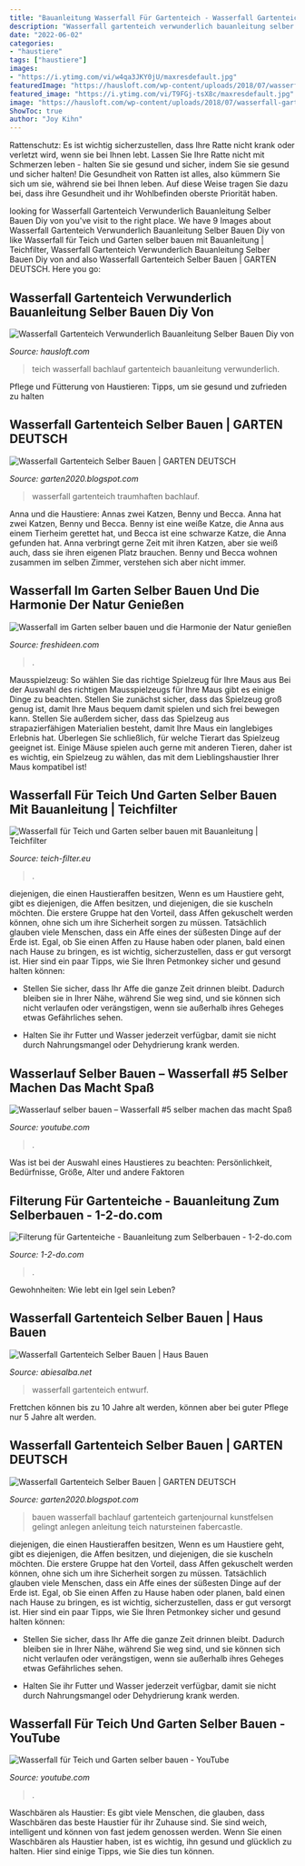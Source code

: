 ```yaml
---
title: "Bauanleitung Wasserfall Für Gartenteich - Wasserfall Gartenteich Selber Bauen"
description: "Wasserfall gartenteich verwunderlich bauanleitung selber bauen diy von"
date: "2022-06-02"
categories:
- "haustiere"
tags: ["haustiere"]
images:
- "https://i.ytimg.com/vi/w4qa3JKY0jU/maxresdefault.jpg"
featuredImage: "https://hausloft.com/wp-content/uploads/2018/07/wasserfall-gartenteich-verwunderlich-bauanleitung-selber-bauen-diy-von-wasserfall-garten-bauen-anleitung-photo.jpg"
featured_image: "https://i.ytimg.com/vi/T9FGj-tsX8c/maxresdefault.jpg"
image: "https://hausloft.com/wp-content/uploads/2018/07/wasserfall-gartenteich-verwunderlich-bauanleitung-selber-bauen-diy-von-wasserfall-garten-bauen-anleitung-photo.jpg"
ShowToc: true
author: "Joy Kihn"
---
```



Rattenschutz: Es ist wichtig sicherzustellen, dass Ihre Ratte nicht krank oder verletzt wird, wenn sie bei Ihnen lebt.
Lassen Sie Ihre Ratte nicht mit Schmerzen leben - halten Sie sie gesund und sicher, indem Sie sie gesund und sicher halten! Die Gesundheit von Ratten ist alles, also kümmern Sie sich um sie, während sie bei Ihnen leben. Auf diese Weise tragen Sie dazu bei, dass ihre Gesundheit und ihr Wohlbefinden oberste Priorität haben.

	

		
looking for Wasserfall Gartenteich Verwunderlich Bauanleitung Selber Bauen Diy von you've visit to the right place. We have 9 Images about Wasserfall Gartenteich Verwunderlich Bauanleitung Selber Bauen Diy von like Wasserfall für Teich und Garten selber bauen mit Bauanleitung | Teichfilter, Wasserfall Gartenteich Verwunderlich Bauanleitung Selber Bauen Diy von and also Wasserfall Gartenteich Selber Bauen | GARTEN DEUTSCH. Here you go:
		
    
## Wasserfall Gartenteich Verwunderlich Bauanleitung Selber Bauen Diy Von

<img loading=lazy src="https://hausloft.com/wp-content/uploads/2018/07/wasserfall-gartenteich-verwunderlich-bauanleitung-selber-bauen-diy-von-wasserfall-garten-bauen-anleitung-photo.jpg" onerror="this.onerror=null;this.src='https://tse3.mm.bing.net/th?id=OIP.YM-Cc8XXoosgC5pdroSYzwHaIl&amp;pid=15.1';" alt="Wasserfall Gartenteich Verwunderlich Bauanleitung Selber Bauen Diy von">

_Source: hausloft.com_

>teich wasserfall bachlauf gartenteich bauanleitung verwunderlich. 

	

Pflege und Fütterung von Haustieren: Tipps, um sie gesund und zufrieden zu halten

    
## Wasserfall Gartenteich Selber Bauen | GARTEN DEUTSCH

<img loading=lazy src="https://deavita.com/wp-content/uploads/2014/03/Wasserfall-Bachlauf-Gartenhaus-Flusssteine-Naturlook-selber-bauen.jpg" onerror="this.onerror=null;this.src='https://tse4.mm.bing.net/th?id=OIP.xlfzbA5N5bs-BO4YpWGjBwHaE7&amp;pid=15.1';" alt="Wasserfall Gartenteich Selber Bauen | GARTEN DEUTSCH">

_Source: garten2020.blogspot.com_

>wasserfall gartenteich traumhaften bachlauf. 

	

Anna und die Haustiere: Annas zwei Katzen, Benny und Becca.
Anna hat zwei Katzen, Benny und Becca. Benny ist eine weiße Katze, die Anna aus einem Tierheim gerettet hat, und Becca ist eine schwarze Katze, die Anna gefunden hat. Anna verbringt gerne Zeit mit ihren Katzen, aber sie weiß auch, dass sie ihren eigenen Platz brauchen. Benny und Becca wohnen zusammen im selben Zimmer, verstehen sich aber nicht immer.

    
## Wasserfall Im Garten Selber Bauen Und Die Harmonie Der Natur Genießen

<img loading=lazy src="http://freshideen.com/wp-content/uploads/2016/03/wasserfall-garten-gartenideen-steine-grün-exterieur.jpg" onerror="this.onerror=null;this.src='https://tse2.mm.bing.net/th?id=OIP.QLC4U2cEUb6wJsL-mk2q_QHaLG&amp;pid=15.1';" alt="Wasserfall im Garten selber bauen und die Harmonie der Natur genießen">

_Source: freshideen.com_

>. 

	

Mausspielzeug: So wählen Sie das richtige Spielzeug für Ihre Maus aus
Bei der Auswahl des richtigen Mausspielzeugs für Ihre Maus gibt es einige Dinge zu beachten. Stellen Sie zunächst sicher, dass das Spielzeug groß genug ist, damit Ihre Maus bequem damit spielen und sich frei bewegen kann. Stellen Sie außerdem sicher, dass das Spielzeug aus strapazierfähigen Materialien besteht, damit Ihre Maus ein langlebiges Erlebnis hat. Überlegen Sie schließlich, für welche Tierart das Spielzeug geeignet ist. Einige Mäuse spielen auch gerne mit anderen Tieren, daher ist es wichtig, ein Spielzeug zu wählen, das mit dem Lieblingshaustier Ihrer Maus kompatibel ist!

    
## Wasserfall Für Teich Und Garten Selber Bauen Mit Bauanleitung | Teichfilter

<img loading=lazy src="https://www.teich-filter.eu/media/image/80/07/bb/wasserfall-fuer-teich-anlegen-und-bauen.jpg" onerror="this.onerror=null;this.src='https://tse2.mm.bing.net/th?id=OIP.qhcXVGcOoTn2w-nOdId-0AHaFj&amp;pid=15.1';" alt="Wasserfall für Teich und Garten selber bauen mit Bauanleitung | Teichfilter">

_Source: teich-filter.eu_

>. 

	

diejenigen, die einen Haustieraffen besitzen,
Wenn es um Haustiere geht, gibt es diejenigen, die Affen besitzen, und diejenigen, die sie kuscheln möchten. Die erstere Gruppe hat den Vorteil, dass Affen gekuschelt werden können, ohne sich um ihre Sicherheit sorgen zu müssen. Tatsächlich glauben viele Menschen, dass ein Affe eines der süßesten Dinge auf der Erde ist. Egal, ob Sie einen Affen zu Hause haben oder planen, bald einen nach Hause zu bringen, es ist wichtig, sicherzustellen, dass er gut versorgt ist. Hier sind ein paar Tipps, wie Sie Ihren Petmonkey sicher und gesund halten können:
- Stellen Sie sicher, dass Ihr Affe die ganze Zeit drinnen bleibt. Dadurch bleiben sie in Ihrer Nähe, während Sie weg sind, und sie können sich nicht verlaufen oder verängstigen, wenn sie außerhalb ihres Geheges etwas Gefährliches sehen.

- Halten Sie ihr Futter und Wasser jederzeit verfügbar, damit sie nicht durch Nahrungsmangel oder Dehydrierung krank werden.

    
## Wasserlauf Selber Bauen – Wasserfall #5 Selber Machen Das Macht Spaß

<img loading=lazy src="https://i.ytimg.com/vi/w4qa3JKY0jU/maxresdefault.jpg" onerror="this.onerror=null;this.src='https://tse2.mm.bing.net/th?id=OIP.VQ6xLe27Tg64MNbfhcLxOwHaEK&amp;pid=15.1';" alt="Wasserlauf selber bauen – Wasserfall #5 selber machen das macht Spaß">

_Source: youtube.com_

>. 

	

Was ist bei der Auswahl eines Haustieres zu beachten: Persönlichkeit, Bedürfnisse, Größe, Alter und andere Faktoren

    
## Filterung Für Gartenteiche - Bauanleitung Zum Selberbauen - 1-2-do.com

<img loading=lazy src="https://diy.1-2-do.com/content/uploads/project/3/2/5/1/4d50e07e9c_800x600-BB.JPG" onerror="this.onerror=null;this.src='https://tse4.mm.bing.net/th?id=OIP.RewQpa9c22uRDGCCqNdslgHaFj&amp;pid=15.1';" alt="Filterung für Gartenteiche - Bauanleitung zum Selberbauen - 1-2-do.com">

_Source: 1-2-do.com_

>. 

	

Gewohnheiten: Wie lebt ein Igel sein Leben?

    
## Wasserfall Gartenteich Selber Bauen | Haus Bauen

<img loading=lazy src="https://abiesalba.net/wp-content/uploads/2019/07/wasserfall-garten-bauen-anleitung-35-entwurf-vetosb202-schema-von-von-wasserfall-gartenteich-selber-bauen-bild.jpg" onerror="this.onerror=null;this.src='https://tse3.mm.bing.net/th?id=OIP.JvlAtEx8ufLravPjbkL2_gHaE8&amp;pid=15.1';" alt="Wasserfall Gartenteich Selber Bauen | Haus Bauen">

_Source: abiesalba.net_

>wasserfall gartenteich entwurf. 

	

Frettchen können bis zu 10 Jahre alt werden, können aber bei guter Pflege nur 5 Jahre alt werden.

    
## Wasserfall Gartenteich Selber Bauen | GARTEN DEUTSCH

<img loading=lazy src="https://www.gartenjournal.net/wp-content/uploads/bachlauf-selber-bauen-wasserfall.jpg" onerror="this.onerror=null;this.src='https://tse1.mm.bing.net/th?id=OIP.23vnj5xoWNpXsmzE5RjbuAHaE7&amp;pid=15.1';" alt="Wasserfall Gartenteich Selber Bauen | GARTEN DEUTSCH">

_Source: garten2020.blogspot.com_

>bauen wasserfall bachlauf gartenteich gartenjournal kunstfelsen gelingt anlegen anleitung teich natursteinen fabercastle. 

	

diejenigen, die einen Haustieraffen besitzen,
Wenn es um Haustiere geht, gibt es diejenigen, die Affen besitzen, und diejenigen, die sie kuscheln möchten. Die erstere Gruppe hat den Vorteil, dass Affen gekuschelt werden können, ohne sich um ihre Sicherheit sorgen zu müssen. Tatsächlich glauben viele Menschen, dass ein Affe eines der süßesten Dinge auf der Erde ist. Egal, ob Sie einen Affen zu Hause haben oder planen, bald einen nach Hause zu bringen, es ist wichtig, sicherzustellen, dass er gut versorgt ist. Hier sind ein paar Tipps, wie Sie Ihren Petmonkey sicher und gesund halten können:
- Stellen Sie sicher, dass Ihr Affe die ganze Zeit drinnen bleibt. Dadurch bleiben sie in Ihrer Nähe, während Sie weg sind, und sie können sich nicht verlaufen oder verängstigen, wenn sie außerhalb ihres Geheges etwas Gefährliches sehen.

- Halten Sie ihr Futter und Wasser jederzeit verfügbar, damit sie nicht durch Nahrungsmangel oder Dehydrierung krank werden.

    
## Wasserfall Für Teich Und Garten Selber Bauen - YouTube

<img loading=lazy src="https://i.ytimg.com/vi/T9FGj-tsX8c/maxresdefault.jpg" onerror="this.onerror=null;this.src='https://tse4.mm.bing.net/th?id=OIP.eG46vg-8TgHpgr6804d74gHaEK&amp;pid=15.1';" alt="Wasserfall für Teich und Garten selber bauen - YouTube">

_Source: youtube.com_

>. 

	

Waschbären als Haustier:
Es gibt viele Menschen, die glauben, dass Waschbären das beste Haustier für ihr Zuhause sind. Sie sind weich, intelligent und können von fast jedem genossen werden. Wenn Sie einen Waschbären als Haustier haben, ist es wichtig, ihn gesund und glücklich zu halten. Hier sind einige Tipps, wie Sie dies tun können.

